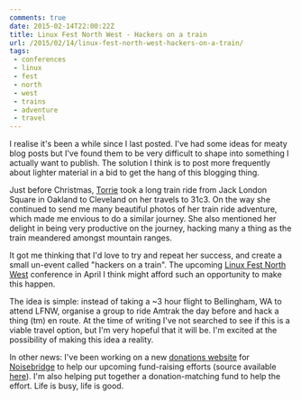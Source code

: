 ```yaml
---
comments: true
date: 2015-02-14T22:00:22Z
title: Linux Fest North West - Hackers on a train
url: /2015/02/14/linux-fest-north-west-hackers-on-a-train/
tags:
 - conferences
 - linux
 - fest
 - north
 - west
 - trains
 - adventure
 - travel
---
```


I realise it's been a while since I last posted. I've had some ideas for meaty blog posts but I've found them to be very difficult to shape into something I actually want to publish. The solution I think is to post more frequently about lighter material in a bid to get the hang of this blogging thing.

Just before Christmas, [Torrie](https://hackerbots.net) took a long train ride from Jack London Square in Oakland to Cleveland on her travels to 31c3. On the way she continued to send me many beautiful photos of her train ride adventure, which made me envious to do a similar journey. She also mentioned her delight in being very productive on the journey, hacking many a thing as the train meandered amongst mountain ranges.

It got me thinking that I'd love to try and repeat her success, and create a small un-event called "hackers on a train". The upcoming [Linux Fest North West](http://linuxfestnorthwest.org/2015) conference in April I think might afford such an opportunity to make this happen.

The idea is simple: instead of taking a ~3 hour flight to Bellingham, WA to attend LFNW, organise a group to ride Amtrak the day before and hack a thing (tm) en route. At the time of writing I've not searched to see if this is a viable travel option, but I'm very hopeful that it will be. I'm excited at the possibility of making this idea a reality.

In other news: I've been working on a new [donations website](https://donate.noisebridge.net) for [Noisebridge](https://noisebridge.net) to help our upcoming fund-raising efforts (source available [here](https://github.com/patrickod/noisebridge-donate)). I'm also helping put together a donation-matching fund to help the effort. Life is busy, life is good.
